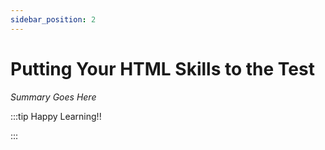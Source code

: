 ```yaml
---
sidebar_position: 2
---
```


# Putting Your HTML Skills to the Test

_Summary Goes Here_

:::tip Happy Learning!!

<QuestButton text="Go To Quest" />

:::


